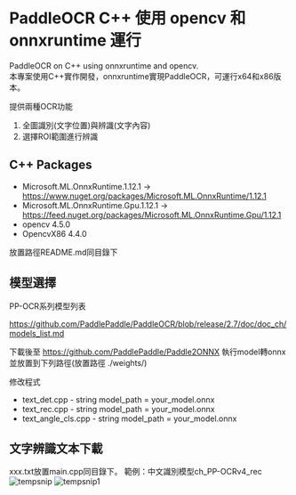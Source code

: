 # PaddleOCR C++ 使用 opencv 和 onnxruntime 運行
PaddleOCR on C++ using onnxruntime and opencv.  
本專案使用C++實作開發，onnxruntime實現PaddleOCR，可運行x64和x86版本。  

提供兩種OCR功能
1. 全圖識別(文字位置)與辨識(文字內容) 
2. 選擇ROI範圍進行辨識
## C++ Packages
* Microsoft.ML.OnnxRuntime.1.12.1  ->  https://www.nuget.org/packages/Microsoft.ML.OnnxRuntime/1.12.1
* Microsoft.ML.OnnxRuntime.Gpu.1.12.1  ->  https://feed.nuget.org/packages/Microsoft.ML.OnnxRuntime.Gpu/1.12.1
* opencv 4.5.0
* OpencvX86 4.4.0

放置路徑README.md同目錄下  

## 模型選擇
PP-OCR系列模型列表

https://github.com/PaddlePaddle/PaddleOCR/blob/release/2.7/doc/doc_ch/models_list.md

下載後至 https://github.com/PaddlePaddle/Paddle2ONNX 執行model轉onnx並放置到下列路徑(放置路徑 ./weights/)

修改程式
* text_det.cpp - string model_path = your_model.onnx
* text_rec.cpp - string model_path = your_model.onnx
* text_angle_cls.cpp - string model_path = your_model.onnx

## 文字辨識文本下載
xxx.txt放置main.cpp同目錄下。
範例：中文識別模型ch_PP-OCRv4_rec
![tempsnip](https://github.com/DingHsun/PaddleOCR-cpp/assets/110473288/e2c09df1-882f-4458-9bff-f5cadcd01682) 
![tempsnip1](https://github.com/DingHsun/PaddleOCR-cpp/assets/110473288/a81544da-11fe-4887-8e9c-9cb063826a1a)
